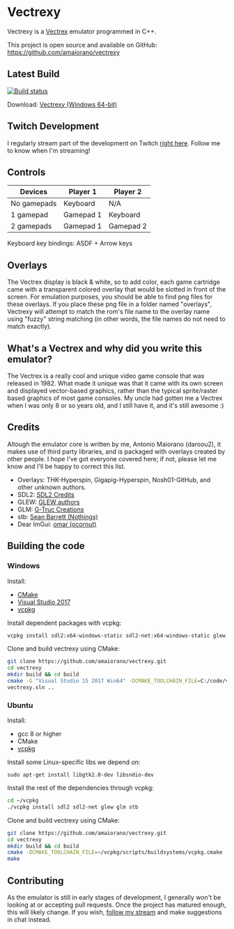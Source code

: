 # Vectrexy

Vectrexy is a [Vectrex](https://en.wikipedia.org/wiki/Vectrex) emulator programmed in C++.

This project is open source and available on GitHub: https://github.com/amaiorano/vectrexy

## Latest Build

[![Build status](https://ci.appveyor.com/api/projects/status/0adcwixak7ul9oet?svg=true)](https://ci.appveyor.com/project/amaiorano/vectrexy)

Download: [Vectrexy (Windows 64-bit)](https://daroou.000webhostapp.com/vectrexy/build/vectrexy.zip)

## Twitch Development

I regularly stream part of the development on Twitch [right here](https://www.twitch.tv/daroou2). Follow me to know when I'm streaming!

## Controls

| Devices     | Player 1  | Player 2  |
| ----------- | --------- | --------- |
| No gamepads | Keyboard  | N/A       |
| 1 gamepad   | Gamepad 1 | Keyboard  |
| 2 gamepads  | Gamepad 1 | Gamepad 2 |

Keyboard key bindings: ASDF + Arrow keys

## Overlays

The Vectrex display is black & white, so to add color, each game cartridge came with a transparent colored overlay that would be slotted in front of the screen. For emulation purposes, you should be able to find png files for these overlays. If you place these png file in a folder named "overlays", Vectrexy will attempt to match the rom's file name to the overlay name using "fuzzy" string matching (in other words, the file names do not need to match exactly).

## What's a Vectrex and why did you write this emulator?

The Vectrex is a really cool and unique video game console that was released in 1982. What made it unique was that it came with its own screen and displayed vector-based graphics, rather than the typical sprite/raster based graphics of most game consoles. My uncle had gotten me a Vectrex when I was only 8 or so years old, and I still have it, and it's still awesome :)

## Credits

Altough the emulator core is written by me, Antonio Maiorano (daroou2), it makes use of third party libraries, and is packaged with overlays created by other people. I hope I've got everyone covered here; if not, please let me know and I'll be happy to correct this list.

- Overlays: THK-Hyperspin, Gigapig-Hyperspin, Nosh01-GitHub, and other unknown authors.
- SDL2: [SDL2 Credits](https://www.libsdl.org/credits.php)
- GLEW: [GLEW authors](https://github.com/nigels-com/glew#authors)
- GLM: [G-Truc Creations](http://www.g-truc.net/)
- stb: [Sean Barrett (Nothings)](http://nothings.org/)
- Dear ImGui: [omar (ocornut)](http://www.miracleworld.net/)

## Building the code

### Windows

Install:
* [CMake](https://cmake.org/)
* [Visual Studio 2017](https://www.visualstudio.com/downloads/)
* [vcpkg](https://github.com/Microsoft/vcpkg)

Install dependent packages with vcpkg:
```bash
vcpkg install sdl2:x64-windows-static sdl2-net:x64-windows-static glew:x64-windows-static glm:x64-windows-static stb:x64-windows-static imgui:x64-windows-static
```

Clone and build vectrexy using CMake:
```bash
git clone https://github.com/amaiorano/vectrexy.git
cd vectrexy
mkdir build && cd build
cmake -G "Visual Studio 15 2017 Win64" -DCMAKE_TOOLCHAIN_FILE=C:/code/vcpkg/scripts/buildsystems/vcpkg.cmake -DVCPKG_TARGET_TRIPLET=x64-windows-static ..
vectrexy.sln ..
```

### Ubuntu

Install:
* gcc 8 or higher
* CMake
* [vcpkg](https://github.com/Microsoft/vcpkg)

Install some Linux-specific libs we depend on:
```bah
sudo apt-get install libgtk2.0-dev libsndio-dev
```

Install the rest of the dependencies through vcpkg:
```bash
cd ~/vcpkg
./vcpkg install sdl2 sdl2-net glew glm stb
```

Clone and build vectrexy using CMake:
```bash
git clone https://github.com/amaiorano/vectrexy.git
cd vectrexy
mkdir build && cd build
cmake -DCMAKE_TOOLCHAIN_FILE=~/vcpkg/scripts/buildsystems/vcpkg.cmake ..
make
```

## Contributing

As the emulator is still in early stages of development, I generally won't be looking at or accepting pull requests. Once the project has matured enough, this will likely change. If you wish, [follow my stream](https://www.twitch.tv/daroou2) and make suggestions in chat instead.
